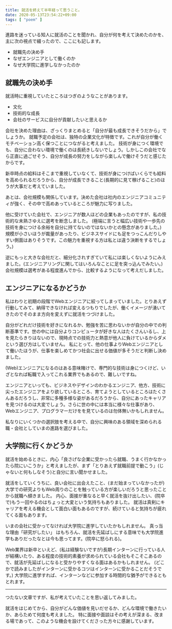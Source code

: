 ```yaml
---
title: 就活を終えて半年経って思うこと。
date: 2020-05-13T23:54:22+09:00
tags: [ "poem" ]
---
```


進路を迷っている知人に就活のことを聞かれ、自分が何を考えて決めたのかを、主に次の視点で綴ったので、ここにも記します。

- 就職先の決め手
- なぜエンジニアとして働くのか
- なぜ大学院に進学しなかったのか

## 就職先の決め手

就活時に重視していたところはつぎのようなことがあります。

- 文化
- 技術的な成長
- 会社のサービスに自分が貢献したいと思えるか

会社を決めた理由は、ざっくりまとめると「自分が最も成長できそうだから」でしょうか。
就職予定の会社は、独特の企業文化が特徴です。これが自分が働くモチベーション高く保つことにつながると考えました。
技術が身につく環境でも、自分に合わない環境で働くのは長続きしないでしょう。しかしこの会社でなら正直に過ごせそう、自分が成長の努力をしながら楽しんで働けそうだと感じたからです。

新卒時点の給料はそこまで重視していなくて、技術が身につけばいくらでも給料を高められるだろうから、自分が成長できること(長期的に見て稼げること)のほうが大事だと考えていました。

あとは、会社規模も関係しています。決めた会社は社内のエンジニアコミュニティが強く、その中で高めあっているところが魅力に写りました。

他に受けていた会社で、エンジニアが数人ほどの企業もあったのですが、私の技術的な未熟さゆえに選考を断念しました。
(極端に言うと幅広い技術や一歩先の技術を身につける余裕を自分に持てないのではないかとの懸念がありました。)
規模が小さいほうが裁量があったり、ビジネスサイドにも足をつっこんだりしやすい側面はありそうです。この魅力を重視する方は私とは違う決断をするでしょう。)

逆にもっと大きな会社だと、細分化されすぎていて私には楽しくないようにみえました。(エンジニアリングに関してはいろんなことに足を突っ込んでみたい。)
会社規模は選考がある程度進んでから、比較するようになって考えだしました。

## エンジニアになるかどうか

私はわりと初期の段階でWebエンジニアに絞ってしまっていました。とりあえず行動してみて、納得できなければ変えるつもりでしたが、働くイメージが湧いてきたのでそのまま方向を変えずに就活をつづけました。

自分がどれだけ技術を好きになれるか、勉強を苦に思わないかが自分の中での判断基準です。世の中には自分よりコンピュータが好きな人はたくさんいるし、上を見たらきりはないので、現時点での技術力と熱意が他人に負けているからダメという選び方はしていません。
私にとって、他の仕事よりWebエンジニアとして働いたほうが、仕事を楽しめてかつ社会に出せる価値が多そうだと判断し決めました。

(Web)エンジニアになるのはある意味賭けで、専門的な技術は身につくけど、いざとなれば転職で入ってこれる業界でもあるので、難しいですね。

エンジニアといっても、ビジネスやデザインのわかるエンジニア、他方、技術に尖ったエンジニアをより欲しているところ、育てようとしているところはたくさんあるだろうし、非常に多種多様な姿があるだろうから、自分にあったキャリアを見つけるのは大変でしょう。さらに世の中には本当に様々な仕事があり、Webエンジニア、プログラマーだけをを見ているのは勿体無いかもしれません。

私なりにいくつかの選択肢を考える中で、自分に興味のある領域を深められる職・会社としていまの進路を選びました。

## 大学院に行くかどうか

就活を始めるときに、内心「良さげな企業に受かったら就職、うまく行かなかったら院にいこうか」と考えましたが、まず「とりあえず就職前提で動こう」(じゃないと何もしなそう)と自分に言い聞かせました。

就活をしていくうちに、良い会社に出会えたこと、(まだ始まっていなかったが)大学での研究よりもWeb周りのことを触っている方が楽しいだろうと思ったことから就職へ傾きました。
内心、面接が重なると早く就活を抜け出したい、(院卒で)もう一回やるのはちょっと大変という気持ちもありました。
就活は真剣にキャリアを考える機会として面白い面もあるのですが、続けていると気持ちが疲れてくる面もあります。

いまの会社に受かってなければ大学院に進学していたかもしれません。
真っ当な理由「研究がしたい」 はもちろん、就活を先延ばしにする意味でも大学院進学もありだったなとは今も思ってます。(院卒に怒られる)。

Web業界は新卒といえど、(私は経験ないですが)長期インターンに行っている人が結構いたり、ある程度の技術的素養が求められている会社もそこそこあるので、就活が先延ばしになると受かりやすくなる面はあるかもしれません。
(どこかで読みましたがインターンに受かるコツはインターンに受かることだそうです。)
大学院に進学すれば、インターンなどに参加する時間的な猶予ができるともとれます。

<hr/>

つたない文章ですが、私が考えていたことを思い返してみました。

就活をはじめてから、自分がどんな価値を見いだせるか、どんな環境で働きたいか、あらためて何度も考えました。
特に面接や面談はその考えが深まる、改まる場であって、このような機会を設けてくださった方々に感謝しています。

